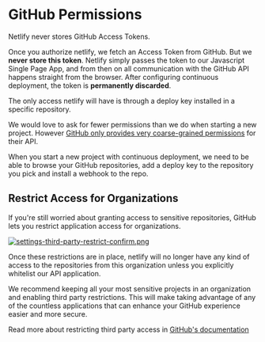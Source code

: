 # GitHub Permissions

Netlify never stores GitHub Access Tokens.

Once you authorize netlify, we fetch an Access Token from GitHub. But we **never store this token**. Netlify simply passes the token to our Javascript Single Page App, and from then on all communication with the GitHub API happens straight from the browser. After configuring continuous deployment, the token is **permanently discarded**.

The only access netlify will have is through a deploy key installed in a specific repository.

We would love to ask for fewer permissions than we do when starting a new project. However [GitHub only provides very coarse-grained permissions](http://developer.github.com/v3/oauth/#scopes) for their API.

When you start a new project with continuous deployment, we need to be able to browse your GitHub repositories, add a deploy key to the repository you pick and install a webhook to the repo.

## Restrict Access for Organizations

If you're still worried about granting access to sensitive repositories, GitHub lets you restrict application access for organizations.

[![settings-third-party-restrict-confirm.png](/img/docs/settings-third-party-restrict-confirm.png)
](https://help.github.com/articles/about-third-party-application-restrictions/)

Once these restrictions are in place, netlify will no longer have any kind of access to the repositories from this organization unless you explicitly whitelist our API application.

We recommend keeping all your most sensitive projects in an organization and enabling third party restrictions. This will make taking advantage of any of the countless applications that can enhance your GitHub experience easier and more secure.

Read more about restricting third party access in [GitHub's documentation](https://help.github.com/articles/about-third-party-application-restrictions/)
